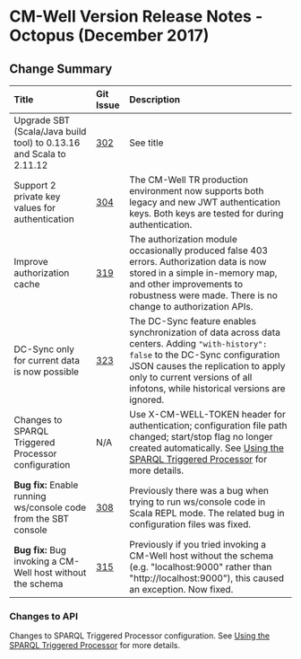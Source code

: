 # CM-Well Version Release Notes - Octopus (December 2017) #

## Change Summary ##


 Title | Git Issue | Description 
:------|:----------|:------------
Upgrade SBT (Scala/Java build tool) to 0.13.16 and Scala to 2.11.12 | [302](https://github.com/thomsonreuters/CM-Well/pull/302) | See title
Support 2 private key values for authentication | [304](https://github.com/thomsonreuters/CM-Well/pull/304) | The CM-Well TR production environment now supports both legacy and new JWT authentication keys. Both keys are tested for during authentication. 
Improve authorization cache | [319](https://github.com/thomsonreuters/CM-Well/pull/319) | The authorization module occasionally produced false 403 errors. Authorization data is now stored in a simple in-memory map, and other improvements to robustness were made. There is no change to authorization APIs.
DC-Sync only for current data is now possible | [323](https://github.com/thomsonreuters/CM-Well/pull/323) | The DC-Sync feature enables synchronization of data across data centers. Adding ```"with-history": false``` to the DC-Sync configuration JSON causes the replication to apply only to current versions of all infotons, while historical versions are ignored.
Changes to SPARQL Triggered Processor configuration | N/A | Use X-CM-WELL-TOKEN header for authentication; configuration file path changed; start/stop flag no longer created automatically. See [Using the SPARQL Triggered Processor](Tools.UsingTheSPARQLTriggerProcessor.md) for more details.
**Bug fix:** Enable running ws/console code from the SBT console | [308](https://github.com/thomsonreuters/CM-Well/pull/308) | Previously there was a bug when trying to run ws/console code in Scala REPL mode. The related bug in configuration files was fixed.
**Bug fix:** Bug invoking a CM-Well host without the schema | [315](https://github.com/thomsonreuters/CM-Well/pull/315) | Previously if you tried invoking a CM-Well host without the schema (e.g. "localhost:9000" rather than "http://localhost:9000"), this caused an exception. Now fixed.


### Changes to API ###

Changes to SPARQL Triggered Processor configuration. See [Using the SPARQL Triggered Processor](Tools.UsingTheSPARQLTriggerProcessor.md) for more details.